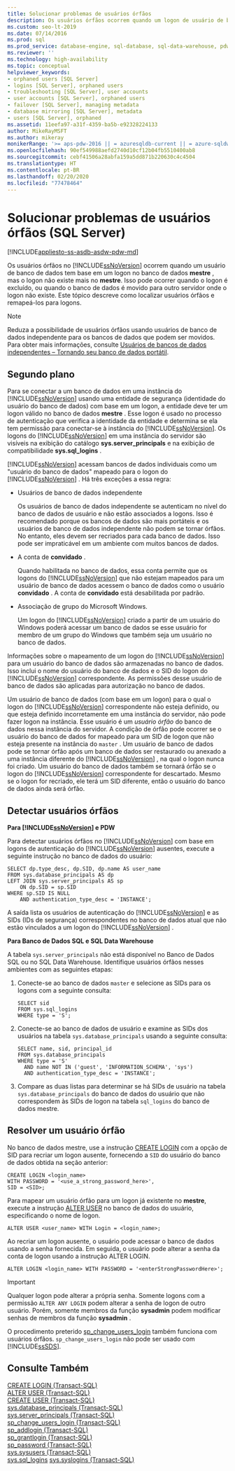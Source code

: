 ```yaml
---
title: Solucionar problemas de usuários órfãos
description: Os usuários órfãos ocorrem quando um logon de usuário de banco de dados não existe mais no banco de dados mestre. Este tópico discute como identificar e resolver usuários órfãos.
ms.custom: seo-lt-2019
ms.date: 07/14/2016
ms.prod: sql
ms.prod_service: database-engine, sql-database, sql-data-warehouse, pdw
ms.reviewer: ''
ms.technology: high-availability
ms.topic: conceptual
helpviewer_keywords:
- orphaned users [SQL Server]
- logins [SQL Server], orphaned users
- troubleshooting [SQL Server], user accounts
- user accounts [SQL Server], orphaned users
- failover [SQL Server], managing metadata
- database mirroring [SQL Server], metadata
- users [SQL Server], orphaned
ms.assetid: 11eefa97-a31f-4359-ba5b-e92328224133
author: MikeRayMSFT
ms.author: mikeray
monikerRange: '>= aps-pdw-2016 || = azuresqldb-current || = azure-sqldw-latest || >= sql-server-2016 || = sqlallproducts-allversions'
ms.openlocfilehash: 90ef549988aefd2740d10cf12b04fb5510400ab8
ms.sourcegitcommit: cebf41506a28abfa159a5dd871b220630c4c4504
ms.translationtype: HT
ms.contentlocale: pt-BR
ms.lasthandoff: 02/20/2020
ms.locfileid: "77478464"
---
```

# <a name="troubleshoot-orphaned-users-sql-server"></a>Solucionar problemas de usuários órfãos (SQL Server)
[!INCLUDE[appliesto-ss-asdb-asdw-pdw-md](../../includes/appliesto-ss-asdb-asdw-pdw-md.md)]

  Os usuários órfãos no [!INCLUDE[ssNoVersion](../../includes/ssnoversion-md.md)] ocorrem quando um usuário de banco de dados tem base em um logon no banco de dados **mestre** , mas o logon não existe mais no **mestre**. Isso pode ocorrer quando o logon é excluído, ou quando o banco de dados é movido para outro servidor onde o logon não existe. Este tópico descreve como localizar usuários órfãos e remapeá-los para logons.  
  
> [!NOTE]  
>  Reduza a possibilidade de usuários órfãos usando usuários de banco de dados independente para os bancos de dados que podem ser movidos. Para obter mais informações, consulte [Usuários de bancos de dados independentes – Tornando seu banco de dados portátil](../../relational-databases/security/contained-database-users-making-your-database-portable.md).  
  
## <a name="background"></a>Segundo plano  
 Para se conectar a um banco de dados em uma instância do [!INCLUDE[ssNoVersion](../../includes/ssnoversion-md.md)] usando uma entidade de segurança (identidade do usuário do banco de dados) com base em um logon, a entidade deve ter um logon válido no banco de dados **mestre** . Esse logon é usado no processo de autenticação que verifica a identidade da entidade e determina se ela tem permissão para conectar-se à instância do [!INCLUDE[ssNoVersion](../../includes/ssnoversion-md.md)]. Os logons do [!INCLUDE[ssNoVersion](../../includes/ssnoversion-md.md)] em uma instância do servidor são visíveis na exibição do catálogo **sys.server_principals** e na exibição de compatibilidade **sys.sql_logins** .  
  
 [!INCLUDE[ssNoVersion](../../includes/ssnoversion-md.md)] acessam bancos de dados individuais como um "usuário do banco de dados" mapeado para o logon do [!INCLUDE[ssNoVersion](../../includes/ssnoversion-md.md)] . Há três exceções a essa regra:  
  
-   Usuários de banco de dados independente  
  
     Os usuários de banco de dados independente se autenticam no nível do banco de dados de usuário e não estão associados a logons. Isso é recomendado porque os bancos de dados são mais portáteis e os usuários de banco de dados independente não podem se tornar órfãos. No entanto, eles devem ser recriados para cada banco de dados. Isso pode ser impraticável em um ambiente com muitos bancos de dados.  
  
-   A conta de **convidado** .  
  
     Quando habilitada no banco de dados, essa conta permite que os logons do [!INCLUDE[ssNoVersion](../../includes/ssnoversion-md.md)] que não estejam mapeados para um usuário de banco de dados acessem o banco de dados como o usuário **convidado** . A conta de **convidado** está desabilitada por padrão.  
  
-   Associação de grupo do Microsoft Windows.  
  
     Um logon do [!INCLUDE[ssNoVersion](../../includes/ssnoversion-md.md)] criado a partir de um usuário do Windows poderá acessar um banco de dados se esse usuário for membro de um grupo do Windows que também seja um usuário no banco de dados.  
  
 Informações sobre o mapeamento de um logon do [!INCLUDE[ssNoVersion](../../includes/ssnoversion-md.md)] para um usuário do banco de dados são armazenadas no banco de dados. Isso inclui o nome do usuário do banco de dados e o SID do logon do [!INCLUDE[ssNoVersion](../../includes/ssnoversion-md.md)] correspondente. As permissões desse usuário de banco de dados são aplicadas para autorização no banco de dados.  
  
 Um usuário de banco de dados (com base em um logon) para o qual o logon do [!INCLUDE[ssNoVersion](../../includes/ssnoversion-md.md)] correspondente não esteja definido, ou que esteja definido incorretamente em uma instância do servidor, não pode fazer logon na instância. Esse usuário é um *usuário órfão* do banco de dados nessa instância do servidor. A condição de órfão pode ocorrer se o usuário do banco de dados for mapeado para um SID de logon que não esteja presente na instância do `master` . Um usuário de banco de dados pode se tornar órfão após um banco de dados ser restaurado ou anexado a uma instância diferente do [!INCLUDE[ssNoVersion](../../includes/ssnoversion-md.md)] , na qual o logon nunca foi criado. Um usuário do banco de dados também se tornará órfão se o logon do [!INCLUDE[ssNoVersion](../../includes/ssnoversion-md.md)] correspondente for descartado. Mesmo se o logon for recriado, ele terá um SID diferente, então o usuário do banco de dados ainda será órfão.  
  
## <a name="detect-orphaned-users"></a>Detectar usuários órfãos  

**Para [!INCLUDE[ssNoVersion](../../includes/ssnoversion-md.md)] e PDW**

Para detectar usuários órfãos no [!INCLUDE[ssNoVersion](../../includes/ssnoversion-md.md)] com base em logons de autenticação do [!INCLUDE[ssNoVersion](../../includes/ssnoversion-md.md)] ausentes, execute a seguinte instrução no banco de dados do usuário:  
  
```  
SELECT dp.type_desc, dp.SID, dp.name AS user_name  
FROM sys.database_principals AS dp  
LEFT JOIN sys.server_principals AS sp  
    ON dp.SID = sp.SID  
WHERE sp.SID IS NULL  
    AND authentication_type_desc = 'INSTANCE';  
```  
  
 A saída lista os usuários de autenticação do [!INCLUDE[ssNoVersion](../../includes/ssnoversion-md.md)] e as SIDs (IDs de segurança) correspondentes no banco de dados atual que não estão vinculados a um logon do [!INCLUDE[ssNoVersion](../../includes/ssnoversion-md.md)] .  

**Para Banco de Dados SQL e SQL Data Warehouse**

A tabela `sys.server_principals` não está disponível no Banco de Dados SQL ou no SQL Data Warehouse. Identifique usuários órfãos nesses ambientes com as seguintes etapas:

1. Conecte-se ao banco de dados `master` e selecione as SIDs para os logons com a seguinte consulta:
    ```
    SELECT sid 
    FROM sys.sql_logins 
    WHERE type = 'S'; 
    ```

2. Conecte-se ao banco de dados de usuário e examine as SIDs dos usuários na tabela `sys.database_principals` usando a seguinte consulta:

    ```
    SELECT name, sid, principal_id
    FROM sys.database_principals 
    WHERE type = 'S' 
      AND name NOT IN ('guest', 'INFORMATION_SCHEMA', 'sys')
      AND authentication_type_desc = 'INSTANCE';
    ```

3. Compare as duas listas para determinar se há SIDs de usuário na tabela `sys.database_principals` do banco de dados do usuário que não correspondem às SIDs de logon na tabela `sql_logins` do banco de dados mestre. 
  
## <a name="resolve-an-orphaned-user"></a>Resolver um usuário órfão  
No banco de dados mestre, use a instrução [CREATE LOGIN](../../t-sql/statements/create-login-transact-sql.md) com a opção de SID para recriar um logon ausente, fornecendo a `SID` do usuário do banco de dados obtida na seção anterior:  
  
```  
CREATE LOGIN <login_name>   
WITH PASSWORD = '<use_a_strong_password_here>',  
SID = <SID>;  
```  
  
 Para mapear um usuário órfão para um logon já existente no **mestre**, execute a instrução [ALTER USER](../../t-sql/statements/alter-user-transact-sql.md) no banco de dados do usuário, especificando o nome de logon.  
  
```  
ALTER USER <user_name> WITH Login = <login_name>;  
```  
  
 Ao recriar um logon ausente, o usuário pode acessar o banco de dados usando a senha fornecida. Em seguida, o usuário pode alterar a senha da conta de logon usando a instrução ALTER LOGIN.  
  
```  
ALTER LOGIN <login_name> WITH PASSWORD = '<enterStrongPasswordHere>';  
```  
  
> [!IMPORTANT]  
>  Qualquer logon pode alterar a própria senha. Somente logons com a permissão `ALTER ANY LOGIN` podem alterar a senha de logon de outro usuário. Porém, somente membros da função **sysadmin** podem modificar senhas de membros da função **sysadmin** .  
  
 O procedimento preterido [sp_change_users_login](../../relational-databases/system-stored-procedures/sp-change-users-login-transact-sql.md) também funciona com usuários órfãos. `sp_change_users_login` não pode ser usado com [!INCLUDE[ssSDS](../../includes/sssds-md.md)].  
  
## <a name="see-also"></a>Consulte Também  
 [CREATE LOGIN &#40;Transact-SQL&#41;](../../t-sql/statements/create-login-transact-sql.md)   
 [ALTER USER &#40;Transact-SQL&#41;](../../t-sql/statements/alter-user-transact-sql.md)   
 [CREATE USER &#40;Transact-SQL&#41;](../../t-sql/statements/create-user-transact-sql.md)   
 [sys.database_principals &#40;Transact-SQL&#41;](../../relational-databases/system-catalog-views/sys-database-principals-transact-sql.md)   
 [sys.server_principals &#40;Transact-SQL&#41;](../../relational-databases/system-catalog-views/sys-server-principals-transact-sql.md)   
 [sp_change_users_login &#40;Transact-SQL&#41;](../../relational-databases/system-stored-procedures/sp-change-users-login-transact-sql.md)   
 [sp_addlogin &#40;Transact-SQL&#41;](../../relational-databases/system-stored-procedures/sp-addlogin-transact-sql.md)   
 [sp_grantlogin &#40;Transact-SQL&#41;](../../relational-databases/system-stored-procedures/sp-grantlogin-transact-sql.md)   
 [sp_password &#40;Transact-SQL&#41;](../../relational-databases/system-stored-procedures/sp-password-transact-sql.md)   
 [sys.sysusers &#40;Transact-SQL&#41;](../../relational-databases/system-compatibility-views/sys-sysusers-transact-sql.md)   
 [sys.sql_logins](../../relational-databases/system-catalog-views/sys-sql-logins-transact-sql.md) [sys.syslogins &#40;Transact-SQL&#41;](../../relational-databases/system-compatibility-views/sys-syslogins-transact-sql.md)  
  
  
